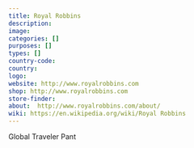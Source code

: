 ```yaml
---
title: Royal Robbins
description:
image:
categories: []
purposes: []
types: []
country-code:
country:
logo:
website: http://www.royalrobbins.com
shop: http://www.royalrobbins.com
store-finder:
about:  http://www.royalrobbins.com/about/
wiki: https://en.wikipedia.org/wiki/Royal Robbins
---
```

Global Traveler Pant
